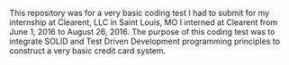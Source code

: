 This repository was for a very basic coding test I had to submit for my internship at Clearent, LLC in Saint Louis, MO
I interned at Clearent from June 1, 2016 to August 26, 2016.
The purpose of this coding test was to integrate SOLID and Test Driven Development programming principles to construct
a very basic credit card system.
